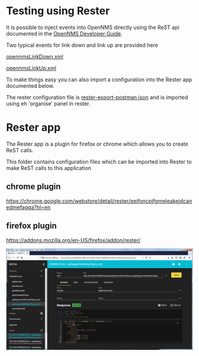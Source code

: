 # Testing using Rester

It is possible to inject events into OpenNMS directly using the ReST api documented in the [OpenNMS Developer Guide](https://docs.opennms.org/opennms/branches/latest/guide-development/guide-development.html#_events).

Two typical events for link down and link up are provided here

[opennmsLinkDown.xml](../testScripts/opennmsLinkDown.xml)

[opennmsLinkUp.xml](../testScripts/opennmsLinkUp.xml)

To make things easy you can also import a configuration into the Rester app documented below.

The rester configuration file is [rester-export-postman.json](../testScripts/rester-export-postman.json) and is imported using eh 'organise' panel in rester.

# Rester app
The Rester app is a plugin for firefox or chrome which allows you to create ReST calls.

This folder contains configuration files which can be imported into Rester to make ReST calls to this application

## chrome plugin
https://chrome.google.com/webstore/detail/rester/eejfoncpjfgmeleakejdcanedmefagga?hl=en

## firefox plugin
https://addons.mozilla.org/en-US/firefox/addon/rester/

![alt text](../testScripts/images/rester.png "Figure rester.png")

